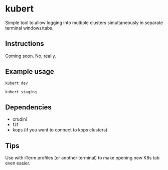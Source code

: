 # kubert

Simple tool to allow logging into multiple clusters simultaneously in separate terminal windows/tabs.

## Instructions

Coming soon. No, really.

## Example usage

```shell
kubert dev
```

```shell
kubert staging
```

## Dependencies

- crudini
- fzf
- kops (if you want to connect to kops clusters)

## Tips

Use with iTerm profiles (or another terminal) to make opening new K8s tab even easier.
